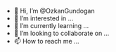- 👋 Hi, I’m @OzkanGundogan
- 👀 I’m interested in ...
- 🌱 I’m currently learning ...
- 💞️ I’m looking to collaborate on ...
- 📫 How to reach me ...

<!---
Ozkabgundogan/Ozkabgundogan is a ✨ special ✨ repository because its `README.md` (this file) appears on your GitHub profile.
You can click the Preview link to take a look at your changes.
--->
